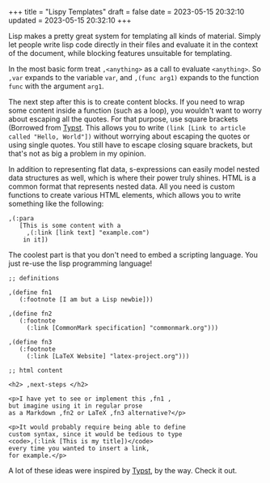 +++
title = "Lispy Templates"
draft = false
date = 2023-05-15 20:32:10
updated = 2023-05-15 20:32:10
+++

Lisp makes a pretty great system for templating all kinds of material.
Simply let people write lisp code directly in their files
and evaluate it in the context of the document,
while blocking features unsuitable for templating.

In the most basic form treat `,<anything>`
as a call to evaluate `<anything>`.
So `,var` expands to the variable `var`,
and `,(func arg1)` expands to the function `func`
with the argument `arg1`.

The next step after this is to create content blocks.
If you need to wrap some content inside a function
(such as a loop),
you wouldn't want to worry about escaping all the quotes.
For that purpose, use square brackets
(Borrowed from [Typst](https://typst.app/docs/reference/types/content/).
This allows you to write
`(link [Link to article called "Hello, World"])`
without worrying about escaping the quotes or using single quotes.
You still have to escape closing square brackets,
but that's not as big a problem in my opinion.

In addition to representing flat data,
s-expressions can easily model nested data structures as well,
which is where their power truly shines.
HTML is a common format that represents nested data.
All you need is custom functions to create various HTML elements,
which allows you to write something like the following:

```
,(:para
   [This is some content with a 
     ,(:link [link text] "example.com")
    in it])
```

The coolest part is that you don't need to
embed a scripting language.
You just re-use the lisp programming language!

```
;; definitions

,(define fn1
   (:footnote [I am but a Lisp newbie]))

,(define fn2
   (:footnote
     (:link [CommonMark specification] "commonmark.org")))

,(define fn3
   (:footnote
     (:link [LaTeX Website] "latex-project.org")))

;; html content

<h2> ,next-steps </h2>

<p>I have yet to see or implement this ,fn1 ,
but imagine using it in regular prose
as a Markdown ,fn2 or LaTeX ,fn3 alternative?</p>

<p>It would probably require being able to define
custom syntax, since it would be tedious to type
<code>,(:link [This is my title])</code>
every time you wanted to insert a link,
for example.</p>
```

A lot of these ideas were inspired by [Typst](https://typst.app), by the way.
Check it out.
